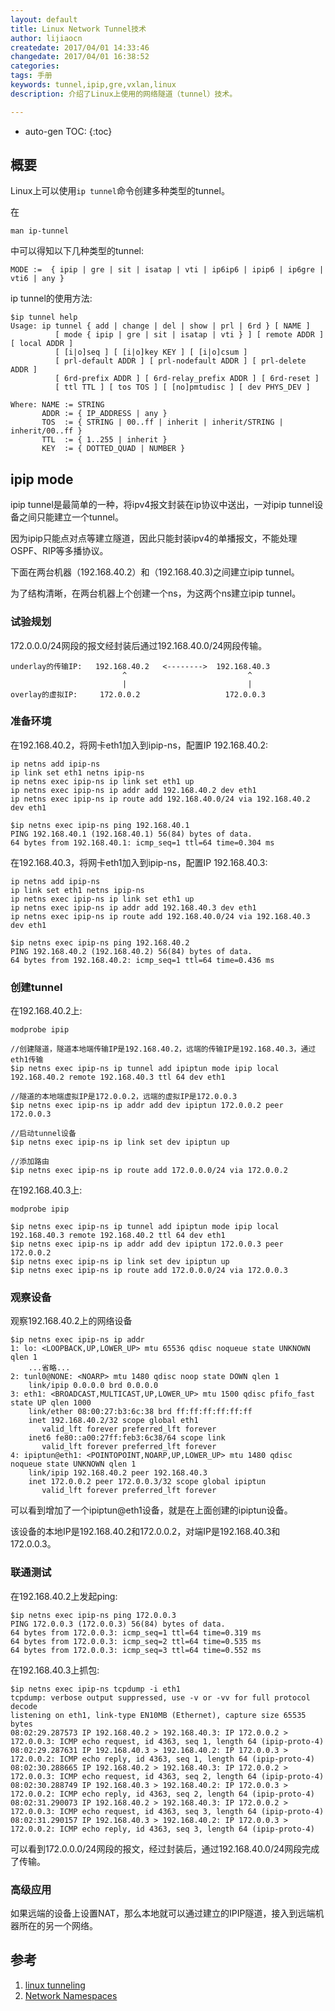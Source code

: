 ```yaml
---
layout: default
title: Linux Network Tunnel技术
author: lijiaocn
createdate: 2017/04/01 14:33:46
changedate: 2017/04/01 16:38:52
categories:
tags: 手册
keywords: tunnel,ipip,gre,vxlan,linux
description: 介绍了Linux上使用的网络隧道（tunnel）技术。

---
```


* auto-gen TOC:
{:toc}

## 概要

Linux上可以使用`ip tunnel`命令创建多种类型的tunnel。

在

	man ip-tunnel

中可以得知以下几种类型的tunnel:

	MODE :=  { ipip | gre | sit | isatap | vti | ip6ip6 | ipip6 | ip6gre | vti6 | any }

ip tunnel的使用方法:

	$ip tunnel help
	Usage: ip tunnel { add | change | del | show | prl | 6rd } [ NAME ]
	          [ mode { ipip | gre | sit | isatap | vti } ] [ remote ADDR ] [ local ADDR ]
	          [ [i|o]seq ] [ [i|o]key KEY ] [ [i|o]csum ]
	          [ prl-default ADDR ] [ prl-nodefault ADDR ] [ prl-delete ADDR ]
	          [ 6rd-prefix ADDR ] [ 6rd-relay_prefix ADDR ] [ 6rd-reset ]
	          [ ttl TTL ] [ tos TOS ] [ [no]pmtudisc ] [ dev PHYS_DEV ]
	
	Where: NAME := STRING
	       ADDR := { IP_ADDRESS | any }
	       TOS  := { STRING | 00..ff | inherit | inherit/STRING | inherit/00..ff }
	       TTL  := { 1..255 | inherit }
	       KEY  := { DOTTED_QUAD | NUMBER }

## ipip mode

ipip tunnel是最简单的一种，将ipv4报文封装在ip协议中送出，一对ipip tunnel设备之间只能建立一个tunnel。

因为ipip只能点对点等建立隧道，因此只能封装ipv4的单播报文，不能处理OSPF、RIP等多播协议。

下面在两台机器（192.168.40.2）和（192.168.40.3)之间建立ipip tunnel。

为了结构清晰，在两台机器上个创建一个ns，为这两个ns建立ipip tunnel。

### 试验规划

172.0.0.0/24网段的报文经封装后通过192.168.40.0/24网段传输。

	underlay的传输IP:   192.168.40.2   <-------->  192.168.40.3
	                         ^                           ^
	                         |                           |
	overlay的虚拟IP:     172.0.0.2                   172.0.0.3

### 准备环境

在192.168.40.2，将网卡eth1加入到ipip-ns，配置IP 192.168.40.2:

	ip netns add ipip-ns
	ip link set eth1 netns ipip-ns
	ip netns exec ipip-ns ip link set eth1 up
	ip netns exec ipip-ns ip addr add 192.168.40.2 dev eth1
	ip netns exec ipip-ns ip route add 192.168.40.0/24 via 192.168.40.2 dev eth1

	$ip netns exec ipip-ns ping 192.168.40.1
	PING 192.168.40.1 (192.168.40.1) 56(84) bytes of data.
	64 bytes from 192.168.40.1: icmp_seq=1 ttl=64 time=0.304 ms

在192.168.40.3，将网卡eth1加入到ipip-ns，配置IP 192.168.40.3:

	ip netns add ipip-ns
	ip link set eth1 netns ipip-ns
	ip netns exec ipip-ns ip link set eth1 up
	ip netns exec ipip-ns ip addr add 192.168.40.3 dev eth1
	ip netns exec ipip-ns ip route add 192.168.40.0/24 via 192.168.40.3 dev eth1

	$ip netns exec ipip-ns ping 192.168.40.2
	PING 192.168.40.2 (192.168.40.2) 56(84) bytes of data.
	64 bytes from 192.168.40.2: icmp_seq=1 ttl=64 time=0.436 ms

### 创建tunnel

在192.168.40.2上:

	modprobe ipip

	//创建隧道，隧道本地端传输IP是192.168.40.2，远端的传输IP是192.168.40.3，通过eth1传输
	$ip netns exec ipip-ns ip tunnel add ipiptun mode ipip local 192.168.40.2 remote 192.168.40.3 ttl 64 dev eth1
	
	//隧道的本地端虚拟IP是172.0.0.2，远端的虚拟IP是172.0.0.3
	$ip netns exec ipip-ns ip addr add dev ipiptun 172.0.0.2 peer 172.0.0.3

	//启动tunnel设备
	$ip netns exec ipip-ns ip link set dev ipiptun up

	//添加路由
	$ip netns exec ipip-ns ip route add 172.0.0.0/24 via 172.0.0.2

在192.168.40.3上:

	modprobe ipip

	$ip netns exec ipip-ns ip tunnel add ipiptun mode ipip local 192.168.40.3 remote 192.168.40.2 ttl 64 dev eth1
	$ip netns exec ipip-ns ip addr add dev ipiptun 172.0.0.3 peer 172.0.0.2
	$ip netns exec ipip-ns ip link set dev ipiptun up
	$ip netns exec ipip-ns ip route add 172.0.0.0/24 via 172.0.0.3

### 观察设备

观察192.168.40.2上的网络设备

	$ip netns exec ipip-ns ip addr
	1: lo: <LOOPBACK,UP,LOWER_UP> mtu 65536 qdisc noqueue state UNKNOWN qlen 1
	    ...省略...
	2: tunl0@NONE: <NOARP> mtu 1480 qdisc noop state DOWN qlen 1
	    link/ipip 0.0.0.0 brd 0.0.0.0
	3: eth1: <BROADCAST,MULTICAST,UP,LOWER_UP> mtu 1500 qdisc pfifo_fast state UP qlen 1000
	    link/ether 08:00:27:b3:6c:38 brd ff:ff:ff:ff:ff:ff
	    inet 192.168.40.2/32 scope global eth1
	       valid_lft forever preferred_lft forever
	    inet6 fe80::a00:27ff:feb3:6c38/64 scope link
	       valid_lft forever preferred_lft forever
	4: ipiptun@eth1: <POINTOPOINT,NOARP,UP,LOWER_UP> mtu 1480 qdisc noqueue state UNKNOWN qlen 1
	    link/ipip 192.168.40.2 peer 192.168.40.3
	    inet 172.0.0.2 peer 172.0.0.3/32 scope global ipiptun
	       valid_lft forever preferred_lft forever

可以看到增加了一个ipiptun@eth1设备，就是在上面创建的ipiptun设备。

该设备的本地IP是192.168.40.2和172.0.0.2，对端IP是192.168.40.3和172.0.0.3。

### 联通测试

在192.168.40.2上发起ping:

	$ip netns exec ipip-ns ping 172.0.0.3
	PING 172.0.0.3 (172.0.0.3) 56(84) bytes of data.
	64 bytes from 172.0.0.3: icmp_seq=1 ttl=64 time=0.319 ms
	64 bytes from 172.0.0.3: icmp_seq=2 ttl=64 time=0.535 ms
	64 bytes from 172.0.0.3: icmp_seq=3 ttl=64 time=0.552 ms

在192.168.40.3上抓包:

	$ip netns exec ipip-ns tcpdump -i eth1
	tcpdump: verbose output suppressed, use -v or -vv for full protocol decode
	listening on eth1, link-type EN10MB (Ethernet), capture size 65535 bytes
	08:02:29.287573 IP 192.168.40.2 > 192.168.40.3: IP 172.0.0.2 > 172.0.0.3: ICMP echo request, id 4363, seq 1, length 64 (ipip-proto-4)
	08:02:29.287631 IP 192.168.40.3 > 192.168.40.2: IP 172.0.0.3 > 172.0.0.2: ICMP echo reply, id 4363, seq 1, length 64 (ipip-proto-4)
	08:02:30.288665 IP 192.168.40.2 > 192.168.40.3: IP 172.0.0.2 > 172.0.0.3: ICMP echo request, id 4363, seq 2, length 64 (ipip-proto-4)
	08:02:30.288749 IP 192.168.40.3 > 192.168.40.2: IP 172.0.0.3 > 172.0.0.2: ICMP echo reply, id 4363, seq 2, length 64 (ipip-proto-4)
	08:02:31.290073 IP 192.168.40.2 > 192.168.40.3: IP 172.0.0.2 > 172.0.0.3: ICMP echo request, id 4363, seq 3, length 64 (ipip-proto-4)
	08:02:31.290157 IP 192.168.40.3 > 192.168.40.2: IP 172.0.0.3 > 172.0.0.2: ICMP echo reply, id 4363, seq 3, length 64 (ipip-proto-4)

可以看到172.0.0.0/24网段的报文，经过封装后，通过192.168.40.0/24网段完成了传输。

### 高级应用

如果远端的设备上设置NAT，那么本地就可以通过建立的IPIP隧道，接入到远端机器所在的另一个网络。

## 参考

1. [linux tunneling][1]
2. [Network Namespaces][2]

[1]: https://wiki.linuxfoundation.org/networking/tunneling  "linux tunneling" 
[2]: https://lwn.net/Articles/580893/ "Network Namespaces"

